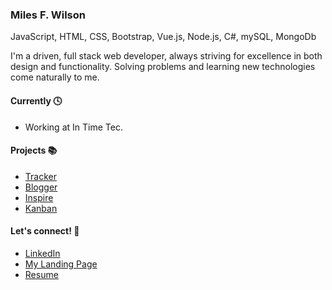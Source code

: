 <div class="">
<h3>Miles F. Wilson</h3>
<span>JavaScript, HTML, CSS, Bootstrap, Vue.js, Node.js, C#, mySQL, MongoDb</span>
<p> 
I'm a driven, full stack web developer, always striving for excellence in both design and functionality. Solving problems and learning new technologies come naturally to me. 
</p>
<h4>
Currently 🕓
 </h4>
 <ul>
  <li>Working at In Time Tec.</li>
  </ul>
 <h4>
Projects 📚  
 </h4>
 <ul>
 <li><a href="https://github.com/milesfwilson/bugtracker">Tracker</a></li>
 <li><a href="https://github.com/milesfwilson/vue-blogger">Blogger</a></li>
 <li><a href="https://milesfwilson.github.io/inspire/">Inspire</a></li>
 <li><a href="https://kanadabandana.herokuapp.com">Kanban</a></li>
  
  </ul>
  
  <h4>Let's connect! 📱  </h4>
<ul>
 <li><a href="https://www.linkedin.com/in/milesfwilson/">LinkedIn</a></li>
 <li><a href="https://milesfwilson.github.io/">My Landing Page</a></li>
 <li><a href="https://drive.google.com/file/d/1NB_LHV1WkgtbgEZSnZmXpHFDFy8mD9uv/view?usp=sharing">Resume</a></li>
</ul>

</div>
<!--
**milesfwilson/milesfwilson** is a ✨ _special_ ✨ repository because its `README.md` (this file) appears on your GitHub profile.

Here are some ideas to get you started:

- 🔭 I’m currently working on ...
- 🌱 I’m currently learning ...
- 👯 I’m looking to collaborate on ...
- 🤔 I’m looking for help with ...
- 💬 Ask me about ...
- 📫 How to reach me: ...
- 😄 Pronouns: ...
- ⚡ Fun fact: ...
-->

